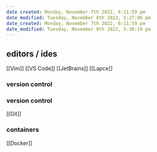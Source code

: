 ```yaml
---
date created: Monday, November 7th 2022, 6:11:59 pm
date modified: Tuesday, November 8th 2022, 5:27:06 pm
date_created: Monday, November 7th 2022, 6:11:59 pm
date_modified: Tuesday, November 8th 2022, 5:30:19 pm
---
```

## editors / ides

[[Vim]]
[[VS Code]]
[[JetBrains]]
[[Lapce]]

### version control


### version control
[[Git]]



### containers
[[Docker]]
